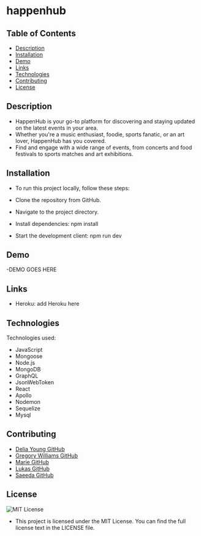 # happenhub
## Table of Contents
* [Description](#description)
* [Installation](#installation)
* [Demo](#demo)
* [Links](#links)
* [Technologies](#technologies)
* [Contributing](#contributing)
* [License](#license)

## Description
- HappenHub is your go-to platform for discovering and staying updated on the latest events in your area. 
- Whether you're a music enthusiast, foodie, sports fanatic, or an art lover, HappenHub has you covered. 
- Find and engage with a wide range of events, from concerts and food festivals to sports matches and art exhibitions.

## Installation
- To run this project locally, follow these steps:

- Clone the repository from GitHub.

- Navigate to the project directory.

- Install dependencies: npm install

- Start the development client: npm run dev

## Demo
-DEMO GOES HERE

## Links
- Heroku: add Heroku here

## Technologies
Technologies used:
- JavaScript
- Mongoose
- Node.js
- MongoDB
- GraphQL
- JsonWebToken
- React
- Apollo
- Nodemon
- Sequelize
- Mysql

## Contributing
* [Delia Young GitHub](https://github.com/deliaswe)
* [Gregory Williams GitHub](https://github.com/GregNasir)
* [Marie GitHub](https://github.com/mluron-ArxFjs)
* [Lukas GitHub](https://github.com/mastalukeremix)
* [Saeeda GitHub](https://github.com/Saeeda14)

## License
![MIT License](https://img.shields.io/badge/license-MIT-blue)

- This project is licensed under the MIT License. You can find the full license text in the LICENSE file.
